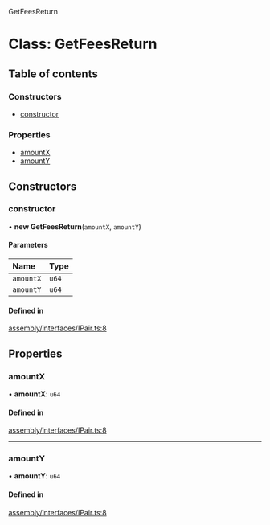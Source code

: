 GetFeesReturn

# Class: GetFeesReturn

## Table of contents

### Constructors

-   [constructor](GetFeesReturn.md#constructor)

### Properties

-   [amountX](GetFeesReturn.md#amountx)
-   [amountY](GetFeesReturn.md#amounty)

## Constructors

### constructor

• **new GetFeesReturn**(`amountX`, `amountY`)

#### Parameters

| Name      | Type  |
| :-------- | :---- |
| `amountX` | `u64` |
| `amountY` | `u64` |

#### Defined in

[assembly/interfaces/IPair.ts:8](https://github.com/dusaprotocol/v2.1/blob/b07cbb8/assembly/interfaces/IPair.ts#L8)

## Properties

### amountX

• **amountX**: `u64`

#### Defined in

[assembly/interfaces/IPair.ts:8](https://github.com/dusaprotocol/v2.1/blob/b07cbb8/assembly/interfaces/IPair.ts#L8)

---

### amountY

• **amountY**: `u64`

#### Defined in

[assembly/interfaces/IPair.ts:8](https://github.com/dusaprotocol/v2.1/blob/b07cbb8/assembly/interfaces/IPair.ts#L8)
